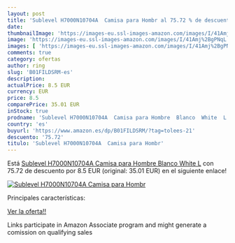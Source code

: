 ```yaml
---
layout: post
title: 'Sublevel H7000N10704A  Camisa para Hombr al 75.72 % de descuento'
date: 
thumbnailImage: 'https://images-eu.ssl-images-amazon.com/images/I/41Amj%2BgPNqL._SL200_.jpg'
image: 'https://images-eu.ssl-images-amazon.com/images/I/41Amj%2BgPNqL._SL200_.jpg'
images: [ 'https://images-eu.ssl-images-amazon.com/images/I/41Amj%2BgPNqL._SL200_.jpg' ]
comments: true
category: ofertas
author: ring
slug: 'B01FILDSRM-es'
description:
actualPrice: 8.5 EUR
currency: EUR
price: 8.5
comparePrice: 35.01 EUR
inStock: true
prodname: 'Sublevel H7000N10704A  Camisa para Hombre  Blanco  White  L'
country: 'es'
buyurl: 'https://www.amazon.es/dp/B01FILDSRM/?tag=tolees-21'
descuento: '75.72'
titulo: 'Sublevel H7000N10704A  Camisa para Hombr'
---
```


Está [Sublevel H7000N10704A  Camisa para Hombre  Blanco  White  L](https://www.amazon.es/dp/B01FILDSRM/?tag=tolees-21) con 75.72 de descuento por 8.5 EUR (original: 35.01 EUR) en el siguiente enlace!

[![Sublevel H7000N10704A  Camisa para Hombr](https://images-eu.ssl-images-amazon.com/images/I/41Amj%2BgPNqL._SL200_.jpg)](https://www.amazon.es/dp/B01FILDSRM/?tag=tolees-21)

Principales características:


[Ver la oferta!!](https://www.amazon.es/dp/B01FILDSRM/?tag=tolees-21)

Links participate in Amazon Associate program and might generate a comission on qualifying sales


